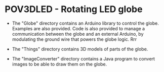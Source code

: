POV3DLED - Rotating LED globe
========

* The "Globe" directory contains an Arduino library to control the globe.
Examples are also provided. Code is also provided to manage a communication
between the globe and an external Arduino, by modulating the ground wire that
powers the globe logic.
Rrr
* The "Things" directory contains 3D models of parts of the globe.

* The "ImageConverter" directory contains a Java program to convert
images to be able to draw them on the globe.
